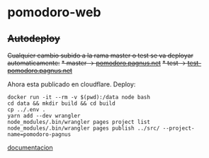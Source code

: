 # pomodoro-web

## ~~Autodeploy~~
~~Cualquier cambio subido a la rama master o test se va deployar automaticamente:~~
~~* master -> [pomodoro.pagnus.net](https://pomodoro.pagnus.net/)~~
~~* test -> [test-pomodoro.pagnus.net](https://test-pomodoro.pagnus.net/)~~

Ahora esta publicado en cloudflare. Deploy:

```
docker run -it --rm -v $(pwd):/data node bash
cd data && mkdir build && cd build
cp ../.env .
yarn add --dev wrangler
node_modules/.bin/wrangler pages project list
node_modules/.bin/wrangler pages publish ../src/ --project-name=pomodoro-pagnus

```

[documentacion](docs/index.md)
